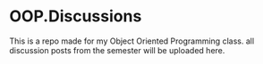 # OOP.Discussions

This is a repo made for my Object Oriented Programming class.
all discussion posts from the semester will be uploaded here.
